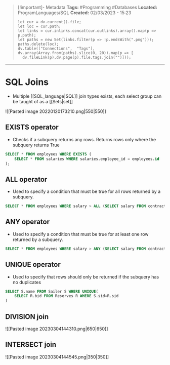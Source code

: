 > [!important]- Metadata
> **Tags:** #Programming #Databases 
> **Located:** ProgramLanguages/SQL
> **Created:** 02/03/2023 - 15:23
> ```dataviewjs
>let cur = dv.current().file;
>let loc = cur.path;
>let links = cur.inlinks.concat(cur.outlinks).array().map(p => p.path);
>let paths = new Set(links.filter(p => !p.endsWith(".png")));
>paths.delete(loc);
>dv.table(["Connections",  "Tags"], dv.array(Array.from(paths).slice(0, 20)).map(p => [
>   dv.fileLink(p),dv.page(p).file.tags.join("")]));
> ```

___
# SQL Joins
- Multiple [[SQL_language|SQL]] join types exists, each select group can be taught of as a [[Sets|set]]

![[Pasted image 20220120173210.png|550|550]]


## EXISTS operator
- Checks if a subquery returns any rows. Returns rows only where the subquery returns True

```sql
SELECT * FROM employees WHERE EXISTS (
    SELECT * FROM salaries WHERE salaries.employee_id = employees.id
);
```
## ALL operator
- Used to specify a condition that must be true for all rows returned by a subquery.

```sql
SELECT * FROM employees WHERE salary > ALL (SELECT salary FROM contractors);
```
## ANY operator
- Used to specify a condition that must be true for at least one row returned by a subquery.

```sql
SELECT * FROM employees WHERE salary > ANY (SELECT salary FROM contractors);
```

## UNIQUE operator
- Used to specify that rows should only be returned if the subquery has no duplicates 

```sql
SELECT S.name FROM Sailer S WHERE UNIQUE(
    SELECT R.bid FROM Reserves R WHERE S.sid=R.sid
)
```


## DIVISION join 
![[Pasted image 20230304144310.png|650|650]]

## INTERSECT join 
![[Pasted image 20230304144545.png|350|350]]